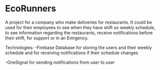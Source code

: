 # EcoRunners

A project for a company who make deliveries for restaurants.
It could be used for their employees to see when they have shift so weekly schedule, to see information regarding the restaurants,
receive notifications before their shift, for support or in an Emrgency.

Technologies:
-Firebase Database for storing the users and their weekly schedule and for receiving notifications if their schedule changes

-OneSignal for sending notifications from user to user
